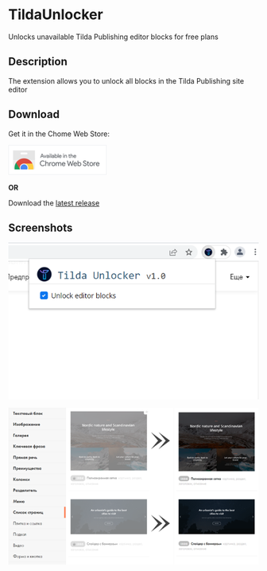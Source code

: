 # TildaUnlocker
Unlocks unavailable Tilda Publishing editor blocks for free plans

## Description
The extension allows you to unlock all blocks in the Tilda Publishing site editor

## Download
Get it in the Chome Web Store:

[![Download](https://raw.githubusercontent.com/NightStrang6r/TildaUnlocker/main/Design/Assets/AvailableInTheChromeWebStore.png)](https://chrome.google.com/webstore/detail/tilda-unlocker/knpphkffjenkoekokcdihbijgpcpbdkc)

**OR**

Download the [latest release](https://github.com/NightStrang6r/TildaUnlocker/releases "Download from releases")

## Screenshots
![Screenshot1](https://raw.githubusercontent.com/NightStrang6r/TildaUnlocker/v1.0.0/Design/Screenshots/Screenshot_1.png)

![Screenshot2](https://raw.githubusercontent.com/NightStrang6r/TildaUnlocker/v1.0.0/Design/Screenshots/Screenshot_2.png)
